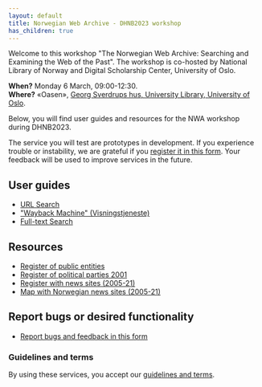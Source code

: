 ```yaml
---
layout: default
title: Norwegian Web Archive - DHNB2023 workshop
has_children: true
---
```


Welcome to this workshop "The Norwegian Web Archive: Searching and Examining the Web of the Past". The workshop is co-hosted by National Library of Norway and Digital Scholarship Center, University of Oslo.

  **When?**   Monday 6 March, 09:00-12:30.  
  **Where?**  «Oasen», [Georg Sverdrups hus, University Library, University of Oslo](https://www.uio.no/english/about/getting-around/areas/blindern/bl27/index.html).  

Below, you will find user guides and resources for the NWA workshop during DHNB2023.

The service you will test are prototypes in development. If you experience trouble or instability, we are grateful if you [register it in this form](https://docs.google.com/forms/d/e/1FAIpQLSfjpajUnAXPnbJ-t_ywuawVDStInZ-dHykguuEgx6NrCKVGbQ/viewform). Your feedback will be used to improve services in the future.

## User guides
  - [URL Search](docs/url-search.md)
  - ["Wayback Machine" (Visningstjeneste)](docs/pywb.md)
  - [Full-text Search](docs/fulltext.md)

## Resources
  - [Register of public entities](docs/public.md)
  - [Register of political parties 2001](docs/valg2001.md)
  - [Register with news sites (2005-21)](docs/newssites.md)
  - [Map with Norwegian news sites (2005-21)](https://nettarkivet.beta.nb.no/map/)

## Report bugs or desired functionality
  - [Report bugs and feedback in this form](https://docs.google.com/forms/d/e/1FAIpQLSfjpajUnAXPnbJ-t_ywuawVDStInZ-dHykguuEgx6NrCKVGbQ/viewform)

### Guidelines and terms
By using these services, you accept our [guidelines and terms](/docs/Retningslinjer-for-forskertilgang-til-Nettarkivet.pdf).